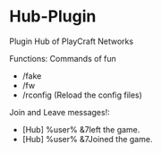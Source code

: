 Hub-Plugin
==========

Plugin Hub of PlayCraft Networks

Functions:
Commands of fun
- /fake
- /fw
- /rconfig (Reload the config files)

Join and Leave messages!:
- [Hub] %user% &7left the game.
- [Hub] %user% &7Joined the game.
